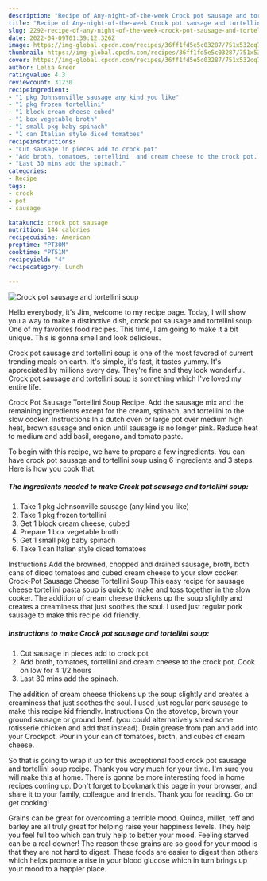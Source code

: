```yaml
---
description: "Recipe of Any-night-of-the-week Crock pot sausage and tortellini soup"
title: "Recipe of Any-night-of-the-week Crock pot sausage and tortellini soup"
slug: 2292-recipe-of-any-night-of-the-week-crock-pot-sausage-and-tortellini-soup
date: 2022-04-09T01:39:12.326Z
image: https://img-global.cpcdn.com/recipes/36ff1fd5e5c03287/751x532cq70/crock-pot-sausage-and-tortellini-soup-recipe-main-photo.jpg
thumbnail: https://img-global.cpcdn.com/recipes/36ff1fd5e5c03287/751x532cq70/crock-pot-sausage-and-tortellini-soup-recipe-main-photo.jpg
cover: https://img-global.cpcdn.com/recipes/36ff1fd5e5c03287/751x532cq70/crock-pot-sausage-and-tortellini-soup-recipe-main-photo.jpg
author: Lelia Greer
ratingvalue: 4.3
reviewcount: 31230
recipeingredient:
- "1 pkg Johnsonville sausage any kind you like"
- "1 pkg frozen tortellini"
- "1 block cream cheese cubed"
- "1 box vegetable broth"
- "1 small pkg baby spinach"
- "1 can Italian style diced tomatoes"
recipeinstructions:
- "Cut sausage in pieces add to crock pot"
- "Add broth, tomatoes, tortellini  and cream cheese to the crock pot. Cook on low for 4 1/2 hours"
- "Last 30 mins add the spinach."
categories:
- Recipe
tags:
- crock
- pot
- sausage

katakunci: crock pot sausage 
nutrition: 144 calories
recipecuisine: American
preptime: "PT30M"
cooktime: "PT51M"
recipeyield: "4"
recipecategory: Lunch

---
```



![Crock pot sausage and tortellini soup](https://img-global.cpcdn.com/recipes/36ff1fd5e5c03287/751x532cq70/crock-pot-sausage-and-tortellini-soup-recipe-main-photo.jpg)

Hello everybody, it's Jim, welcome to my recipe page. Today, I will show you a way to make a distinctive dish, crock pot sausage and tortellini soup. One of my favorites food recipes. This time, I am going to make it a bit unique. This is gonna smell and look delicious.

Crock pot sausage and tortellini soup is one of the most favored of current trending meals on earth. It's simple, it's fast, it tastes yummy. It's appreciated by millions every day. They're fine and they look wonderful. Crock pot sausage and tortellini soup is something which I've loved my entire life.

Crock Pot Sausage Tortellini Soup Recipe. Add the sausage mix and the remaining ingredients except for the cream, spinach, and tortellini to the slow cooker. Instructions In a dutch oven or large pot over medium high heat, brown sausage and onion until sausage is no longer pink. Reduce heat to medium and add basil, oregano, and tomato paste.


To begin with this recipe, we have to prepare a few ingredients. You can have crock pot sausage and tortellini soup using 6 ingredients and 3 steps. Here is how you cook that.

<!--inarticleads1-->

##### The ingredients needed to make Crock pot sausage and tortellini soup:

1. Take 1 pkg Johnsonville sausage (any kind you like)
1. Take 1 pkg frozen tortellini
1. Get 1 block cream cheese, cubed
1. Prepare 1 box vegetable broth
1. Get 1 small pkg baby spinach
1. Take 1 can Italian style diced tomatoes


Instructions Add the browned, chopped and drained sausage, broth, both cans of diced tomatoes and cubed cream cheese to your slow cooker. Crock-Pot Sausage Cheese Tortellini Soup This easy recipe for sausage cheese tortellini pasta soup is quick to make and toss together in the slow cooker. The addition of cream cheese thickens up the soup slightly and creates a creaminess that just soothes the soul. I used just regular pork sausage to make this recipe kid friendly. 

<!--inarticleads2-->

##### Instructions to make Crock pot sausage and tortellini soup:

1. Cut sausage in pieces add to crock pot
1. Add broth, tomatoes, tortellini  and cream cheese to the crock pot. Cook on low for 4 1/2 hours
1. Last 30 mins add the spinach.


The addition of cream cheese thickens up the soup slightly and creates a creaminess that just soothes the soul. I used just regular pork sausage to make this recipe kid friendly. Instructions On the stovetop, brown your ground sausage or ground beef. (you could alternatively shred some rotisserie chicken and add that instead). Drain grease from pan and add into your Crockpot. Pour in your can of tomatoes, broth, and cubes of cream cheese. 

So that is going to wrap it up for this exceptional food crock pot sausage and tortellini soup recipe. Thank you very much for your time. I'm sure you will make this at home. There is gonna be more interesting food in home recipes coming up. Don't forget to bookmark this page in your browser, and share it to your family, colleague and friends. Thank you for reading. Go on get cooking!

Grains can be great for overcoming a terrible mood. Quinoa, millet, teff and barley are all truly great for helping raise your happiness levels. They help you feel full too which can truly help to better your mood. Feeling starved can be a real downer! The reason these grains are so good for your mood is that they are not hard to digest. These foods are easier to digest than others which helps promote a rise in your blood glucose which in turn brings up your mood to a happier place.
